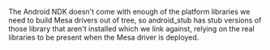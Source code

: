The Android NDK doesn't come with enough of the platform libraries we
need to build Mesa drivers out of tree, so android_stub has stub
versions of those library that aren't installed which we link against,
relying on the real libraries to be present when the Mesa driver is
deployed.
